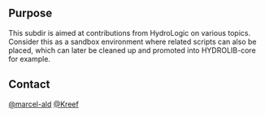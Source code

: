 ## Purpose
This subdir is aimed at contributions from HydroLogic on various topics.
Consider this as a sandbox environment where related scripts can also
be placed, which can later be cleaned up and promoted into HYDROLIB-core
for example.

## Contact
[@marcel-ald]( https://github.com/marcel-ald )
[@Kreef]( https://github.com/Kreef )
